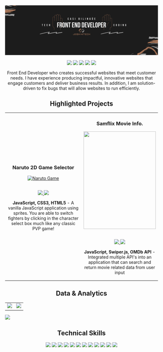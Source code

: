 ![alt text](https://github.com/ztesterz/ztesterz/blob/main/joshcover.png?raw=true)

<p align="center">
<a href="https://twitter.com/joshhitech"><img src="https://img.shields.io/badge/joshhitech-9b6647?&style=for-the-badge&logo=twitter&logoColor=white" height=25></a>
<a href="https://www.instagram.com/joshhitech/"><img src="https://img.shields.io/badge/joshhitech-9b6647?style=for-the-badge&logo=instagram&logoColor=white" height=25></a>
<a href="https://www.youtube.com/channel/UCpGiesax_1z4BPvcGQDiRPw"><img src="https://img.shields.io/badge/Josh HiTech-9b6647?style=for-the-badge&logo=youtube&logoColor=white" height=25></a>
<a href="https://www.linkedin.com/in/joshsermon/"><img src="https://img.shields.io/badge/Joshua Sermon-9b6647?style=for-the-badge&logo=linkedin&logoColor=white" height=25></a>
<a href="https://mail-attachment.googleusercontent.com/attachment/u/1/?ui=2&ik=a44da7afe4&attid=0.1&permmsgid=msg-f:1732650291291012353&th=180b9c428c60bd01&view=att&disp=inline&realattid=f_l33ejewv0&saddbat=ANGjdJ8HfJBseW0yFBUHhLX8_rFxQF1WzCmE1a6i6U820I6BlFldg_QCBbLOLIAQmA20z5o9S75wr17ChxFfx7GHEMaR0CUiLYO89oB0yhGu9b-RCsk2LNIx0LAPaZUZMKKCnFVfeC1mo4EHkOJxA9UNnNmi32K9eKH4Bqktq2mC2ANRkiY1r5eZoFYk7fGYcz_fvy4ymJVdMev52fLY4gRb9hwZki8BkjqqowpNo1q_Cw2CgPL0ZTzD0aGqyAh_PEVPwugyzvgV_9v-DhZloZuar4aDN9O5aGNOo-QnlGGYqrjnfFFtFUYn_pmZIysagtO2lLeaubpgE-Pimk4Y_XeuT-XyLIwjZp5lhd5Hk9JzbzevT-nw0NDLlbb7zPhzwmNRGGDy1BjmgPE0X5bCFTJvuCVGd_uXNOhh_FQRKYCRzpyRTJn-IcTkQYMCN3aawn_LJn3Q7Daytiyjk7wnp56x2vaaoJlXXht-nLoAqVMlgW19lEq5wUy3Vn9th6y-PMPVG34jZY16qr9lkS3PSeUOT2t4vnGVxH5xWuJmkD8OObNrM6MtwlLUQpkTFSmQWN1AGwQiVUozMQnSQZSKr0IaXHz7yOECg7_Veefgpb5hutH82gI-JXbx6yTri8zpV6B4oPnmusZ2GFTTUEVDw4fKUs1-tH_vQxBrNDeZytxqSnk0iMHwsWwFjOG9XwHcPweniFXHecEIlIOOdoaP27T2lafEFTTMZFyBhASUoOw4TGJn5dRDPbrKLIDLIHXhkSmtZM4bCNKjSOmO0YSwQx8SGR7lQcZ0Pbq4DyVjvw"><img src="https://img.shields.io/badge/Download_Resume-9b6647?style=for-the-badge&logo=googledrive&logoColor=white" height=25></a>
</p>

<p align="center">
    Front End Developer who creates successful websites that meet customer needs. I have experience producing impactful, innovative websites that engage customers and deliver business results. In addition, I am solution- driven to fix bugs that will allow websites to run efficiently.
</p>


<!--Project Section -->

<h2 align="center">Highlighted Projects </h2>
<div align="center">
<table>
<tr>
<td width="50%">
<h3 align="center" color="white">Naruto 2D Game Selector</h2>
<div align="center" >  
<a href='https://joshsermon.github.io/Healthcare/'>
<img src="https://i.imgur.com/0beYB6A.gif" alt="Naruto Game" height="322px" width="100%" />
</a>
<br>
<br>
<p>
<a href="https://github.com/ssaryonjr/Naruto-Character-Selector/tree/main/Naruto.JS" target="_blank">
<img src="https://img.shields.io/badge/Code-lightgrey?style=for-the-badge&logo=github"/>
</a>  
<a href="https://narutobattlescreen-js.netlify.app/" target="_blank">
<img src="https://img.shields.io/badge/-website-green?style=for-the-badge&color=9b6647"/>
</a>
</p>
<p><strong>JavaScript, CSS3, HTML5</strong> - A vanilla JavaScript application using sprites. You are able to switch fighters by clicking in the character select box much like any classic PVP game!</p>
</div>
</td>
<td width="50%">
<h3 align="center" color="white">Samflix Movie Info.</h2>
<div align="center" >  
<a href='#'>
<img src="https://github.com/ssaryonjr/ssaryonjr/blob/main/ezgif.com-gif-maker%20(1).gif?raw=true" alt="" height="322px" width="100%" />
</a>
<br>
<br>
<p>
<a href="https://github.com/ssaryonjr" target="_blank">
<img src="https://img.shields.io/badge/Code-lightgrey?style=for-the-badge&logo=github"/>
</a>  
<a href="https://ssjrmovieapi.netlify.app/" target="_blank">
<img src="https://img.shields.io/badge/-website-green?style=for-the-badge&color=9b6647"/>
</a>
</p>
<p><strong>JavaScript, Swiper.js, OMDb API</strong> - Integrated multiple API's into an application that can search and return movie related data from user input</p>
</div>
</table>

</div>
  <!--Analytics & Data-->
<h2 align="center">Data & Analytics</h2>
<div align="center">
<table>
<tr>
<td width="50%">
<img src="http://github-readme-streak-stats.herokuapp.com?user=ssaryonjr&theme=highcontrast&hide_border=true&date_format=M%20j%5B%2C%20Y%5D&ring=DD2727&sideNums=DD2727&sideLabels=DD4236&background=FFFFFF00">
</td>
<td width="50%">
<img width="100%" src="https://github-readme-stats.vercel.app/api?username=ssaryonjr&bg_color=FFFFFF00&hide_border=true&text_color=DD2727&title_color=fa8b00&include_all_commits=true&count_private=true">
</table>
</div>
<img src="https://activity-graph.herokuapp.com/graph?username=ssaryonjr&bg_color=FFFFFF00&color=F8D866&line=9b6647&point=FFFFFF&hide_border=true&title_color=">
<h2 align="center">Technical Skills</h2>
<p align="center">
<img src="https://img.shields.io/badge/HTML5-D14836?style=for-the-badge&logo=html5&logoColor=white" height=25>
<img src="https://img.shields.io/badge/CSS3-D14836?style=for-the-badge&logo=css3&logoColor=white" height=25>
<img src="https://img.shields.io/badge/JavaScript-D14836?style=for-the-badge&logo=javascript&logoColor=F7DF1E" height=25>
<img src="https://img.shields.io/badge/Node.js-D14836?style=for-the-badge&logo=nodedotjs&logoColor=white" height=25>
<img src="https://img.shields.io/badge/React-D14836?style=for-the-badge&logo=react&logoColor=61DAFB" height=25>
<img src="https://img.shields.io/badge/Express.js-D14836?style=for-the-badge&logo=express&logoColor=white" height=25>
<img src="https://img.shields.io/badge/MongoDB-D14836?style=for-the-badge&logo=mongodb&logoColor=white" height=25>
<img src="https://img.shields.io/badge/Figma-D14836?style=for-the-badge&logo=figma&logoColor=white" height=25>
<img src="https://img.shields.io/badge/firebase-D14836?style=for-the-badge&logo=firebase&logoColor=white" height=25>
<img src="https://img.shields.io/badge/jQuery-D14836?style=for-the-badge&logo=jquery&logoColor=white" height=25>
<img src="https://img.shields.io/badge/Visual_Studio-D14836?style=for-the-badge&logo=visual%20studio&logoColor=white" height=25>
<img src="https://img.shields.io/badge/GIT-D14836?style=for-the-badge&logo=git&logoColor=white" height=25>
</p>
